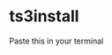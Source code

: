 # ts3install

Paste this in your terminal
```cd /home && sudo wget https://raw.githubusercontent.com/jake-fox/ts3install/master/ts3install.sh && apt install jq -y && sudo chmod +x ts3install.sh && sudo ./ts3install.sh
